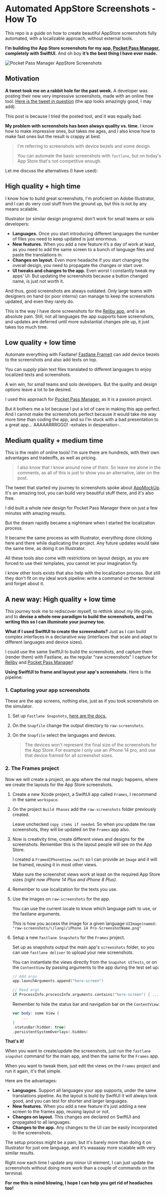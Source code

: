 # Automated AppStore Screenshots - How To
This repo is a guide on how to create beautiful AppStore screenshots fully automated, with a localizable approach, without external tools.

**I’m building the App Store screenshots for my app, [Pocket Pass Manager](https://apps.apple.com/us/app/pocket-pass-manager/id1563839314), completely with SwiftUI.** And oh boy **it’s the best thing I have ever made.**

![Pocket Pass Manager AppStore Screenshots](img/ppm-scrrenshots-hero.jpg)

## Motivation

**A tweet took me on a rabbit hole for the past week.** A developer was posting their new very impressive screenshots, made with an online free tool. [Here is the tweet in question](https://twitter.com/SebastianRoehl/status/1618174959267840000) (the app looks amazingly good, I may add).

This post is because I tried the posted tool, and it was equally bad.

**My problem with screenshots has been always quality vs. time.** I know how to make impressive ones, but takes me ages, and I also know how to make fast ones but the result is crappy at best.

> I'm referring to screenshots with device bezels and some design. 
> 
> You can automate the basic screenshots with `fastlane`, but on today's App Store that's not competitive enough.

Let me discuss the alternatives (I have used):

## High quality + high time
I know how to build great screenshots, I'm proficient on Adobe Illustrator, and I can do very cool stuff from the ground up, but this is not by any means scalable.

Illustrator (or similar design programs) don't work for small teams or solo developers:

* **Languages.** Once you start introducing different languages the number of files you need to keep updated is just enormous.
* **New features.** When you add a new feature it’s a day of work at least, as you need to add the same screen to a bunch of language files and paste the translations in.
* **Changes on layout.** Even more headache if you start changing the overall design, you need to propagate the changes or start over.
* **UI tweaks and changes to the app.** Even worst I constantly tweak my apps' UI. But updating the screenshots because a button changed name, is just not worth it. 

And thus, good screenshots are always outdated. Only large teams with designers on hand (or poor interns) can manage to keep the screenshots updated, and even they rarely do.

This is the way I have done screenshots for the [Reliby app](https://apps.apple.com/es/app/reliby-glasses-try-on/id1499175958?l=en), and is an absolute pain. Still, not all languages the app supports have screenshots, and updates are deferred until more substantial changes pile up, it just takes too much time.

## Low quality + low time
Automate everything with Fastlane! [Fastlane Frameit](https://docs.fastlane.tools/actions/frameit/) can add device bezels to the screenshots and also add texts on top. 

You can supply plain text files translated to different languages to enjoy localized texts and screenshots. 

A win win, for small teams and solo developers. But the quality and design options leave a lot to be desired.

I used this approach for [Pocket Pass Manager](https://apps.apple.com/us/app/pocket-pass-manager/id1563839314), as it is a passion project. 

But it bothers me a lot because I put a lot of care in making this app perfect. And I cannot make the screenshots perfect because it would take me way more time than coding the app, and so I'm stuck with a bad presentation to a great app... AAAAARRRGGG! -exhales in desperation-.

## Medium quality + medium time
This is the realm of online tools! I'm sure there are hundreds, with their own advantages and tradeoffs, as well as pricing. 

> I also know that I know around none of them. So leave me alone in the comments, as all of this is just to show you an alternative, later on the post.

The tweet that started my journey to screenshots spoke about [AppMockUp](https://app-mockup.com). It's an amazing tool, you can build very beautiful stuff there, and it's also free. 

I did built a whole new design for Pocket Pass Manager there on just a few minutes with amazing results.

But the dream rapidly became a nightmare when I started the localization process. 

It became the same process as with Illustrator, everything done clicking here and there while duplicating the project. Any future updates would take the same time, as doing it on Illustrator.

All these tools also come with restrictions on layout design, as you are forced to use their templates, you cannot let your imagination fly.

I know other tools exists that also help with the localization process. But still they don't fit on my ideal work pipeline: write a command on the terminal and forget about it.

## A new way: High quality + low time
This journey took me to rediscover myself, to rethink about my life goals, and to **devise a whole new paradigm to build the screenshots, and I'm writing this so I can illuminate your journey too.**

**What if I used SwiftUI to create the screenshots?** Just as I can build complex interfaces in a declarative way (interfaces that scale and adapt to different languages and device sizes). 

I could use the same SwiftUI to build the screenshots, and capture them (render them) with Fastlane, as the regular "raw screenshots" I capture for [Reliby](https://apps.apple.com/es/app/reliby-glasses-try-on/id1499175958?l=en) and [Pocket Pass Manager](https://apps.apple.com/us/app/pocket-pass-manager/id1563839314)!

**Using SwiftUI to frame and layout your app's screenshots.** Here is the pipeline:

### 1. Capturing your app screenshots
These are the app screens, nothing else, just as if you took screenshots on the simulator.
1. Set up `Fastlane Snapshots`, [here are the docs.](https://docs.fastlane.tools/actions/snapshot/)
2. On the `Snapfile` change the output directory to `raw-screenshots`.
3. On the `Snapfile` select the languages and devices.

    > The devices won't represent the final size of the screenshots for the App Store. For example I only use an iPhone 14 pro, and use that device framed for all screenshot sizes.

### 2. The Frames project
Now we will create a project, an app where the real magic happens, where we create the layouts for the App Store screenshots.

1. Create a new Xcode project, a SwiftUI app called `Frames`, I recommend in the same `workspace`.
2. On the project `Build Phases` add the `raw-screenshots` folder previously created. 
  
    Leave unchecked `copy items if needed`. So when you update the raw screenshots, they will be updated on the `Frames` app also.
3. Now is creativity time, create different views and designs for the screenshots. Remember this is the layout people will see on the App Store.
  
    I created a `FramedIPhoneView.swift` so I can provide an `Image` and it will be framed, reusing it in most other views.
   
    Make sure the screenshot views work at least on the required App Store sizes *(right now iPhone 14 Plus and iPhone 8 Plus)*.
4. Remember to use localization for the texts you use.
5. Use the images on `raw-screenshots` for the app.
   
   You can use the current locale to know which language path to use, or the fastlane arguments. 
  
    This is how you access the image for a given language `UIImage(named: "raw-screenshots/\(lang)/iPhone 14 Pro-ScreenshotName.png"`
6. Setup a new `Fastlane Snapshots` for the `Frames` project.
   
   Set up as snapshots output the main app's `screenshots` folder, so you can use `fastlane deliver` to upload your new screenshots.

    You can instantiate the views directly from the `Snapshot UITests`, or on the `ContentView` by passing arguments to the app during the test set up: 
    
    ```Swift
    // Add args
    app.launchArguments.append("hero-screen")

    // Read args
    if ProcessInfo.processInfo.arguments.contains("hero-screen") { ... }
    ```

    Remember to hide the status bar and navigation bar on the `ContentView`:

    ```Swift
    var body: some View {
        ...
    }
    .statusBar(hidden: true)
    .persistentSystemOverlays(.hidden)
    ```

**That's it!**

When you want to create/update the screenshots, just run the `fastlane snapshot` command for the main app, and then the same for the `Frames` app.

When you want to tweak them, just edit the views on the `Frames` project and run it again, it's that simple.

Here are the advantages:
* **Languages.** Support all languages your app supports, under the same translations pipeline. As the layout is build by SwiftUI it will always look good, and you can test for shorter and larger languages.
* **New features.** When you add a new feature it’s just adding a new screen to the frames app, reusing layout or not. 
* **Changes on layout.** This changes are declared on SwiftUI and propagated to all languages.
* **Changes to the app.** Any changes to the UI can be easily incorporated to the screenshots.
  
The setup process might be a pain, but it's barely more than doing it on Illustrator for just one language, and it's waaaaay more scalable with very similar results.

Right now each time I update any minor UI element, I can just update the screenshots without doing more work than a couple of commands on the terminal. 

**For me this is mind blowing, I hope I can help you get rid of headaches too!**
